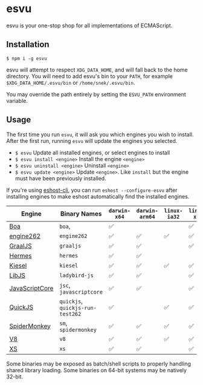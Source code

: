 # esvu

esvu is your one-stop shop for all implementations of ECMAScript.

## Installation

```
$ npm i -g esvu
```

esvu will attempt to respect `XDG_DATA_HOME`, and will fall back to the
home directory. You will need to add esvu's bin to your `PATH`, for
example `$XDG_DATA_HOME/.esvu/bin` or `/home/snek/.esvu/bin`.

You may override the path entirely by setting the `ESVU_PATH` environment
variable.

## Usage

The first time you run `esvu`, it will ask you which engines you wish to
install. After the first run, running `esvu` will update the engines you
selected.

- `$ esvu`
  Update all installed engines, or select engines to install
- `$ esvu install <engine>`
  Install the engine `<engine>`
- `$ esvu uninstall <engine>`
  Uninstall `<engine>`
- `$ esvu update <engine>`
  Update `<engine>`. Like `install` but the engine must have been previously
  installed.

If you're using [eshost-cli][], you can run `eshost --configure-esvu` after
installing engines to make eshost automatically find the installed engines.

| Engine             | Binary Names                     | `darwin-x64` | `darwin-arm64` | `linux-ia32` | `linux-x64` | `linux-arm64` | `win32-ia32` | `win32-x64` |
| ------------------ | -------------------------------- | ------------ | -------------- | ------------ | ----------- | ------------- | ------------ | ----------- |
| [Boa][]            | `boa`,                           | ✅           |                |              | ✅         |               |              | ✅          |
| [engine262][]      | `engine262`                      | ✅           | ✅             | ✅           | ✅          | ✅            | ✅           | ✅       |
| [GraalJS][]        | `graaljs`                        | ✅           | ✅             |              | ✅          | ✅            |              | ✅        |
| [Hermes][]         | `hermes`                         | ✅           | ✅             |              |             |               |              | ✅          |
| [Kiesel][]         | `kiesel`                         | ✅           | ✅             | ✅           | ✅          | ✅            | ✅           | ✅          |
| [LibJS][]          | `ladybird-js`                    | ✅           | ✅             |              | ✅          |               |              |             |
| [JavaScriptCore][] | `jsc`, `javascriptcore`          | ✅           | ✅             |              | ✅          |               |              | ✅          |
| [QuickJS][]        | `quickjs`, `quickjs-run-test262` | ✅           |                | ✅           | ✅          |               | ✅           | ✅          |
| [SpiderMonkey][]   | `sm`, `spidermonkey`             | ✅           | ✅             | ✅           | ✅          |               | ✅           | ✅          |
| [V8][]             | `v8`                             | ✅           | ✅             | ✅           | ✅          |               | ✅           | ✅          |
| [XS][]             | `xs`                             | ✅           | ✅             |              | ✅          | ✅            |              | ✅          |

Some binaries may be exposed as batch/shell scripts to properly handling shared library loading. Some binaries on
64-bit systems may be natively 32-bit.

[Boa]: https://boajs.dev/
[eshost-cli]: https://github.com/bterlson/eshost-cli
[engine262]: https://engine262.js.org
[GraalJS]: https://github.com/graalvm/graaljs
[Hermes]: https://hermesengine.dev
[Kiesel]: https://kiesel.dev
[LibJS]: https://github.com/ladybirdbrowser/ladybird
[JavaScriptCore]: https://developer.apple.com/documentation/javascriptcore
[QuickJS]: https://bellard.org/quickjs/
[SpiderMonkey]: https://developer.mozilla.org/en-US/docs/Mozilla/Projects/SpiderMonkey
[V8]: https://v8.dev
[XS]: https://www.moddable.com/
